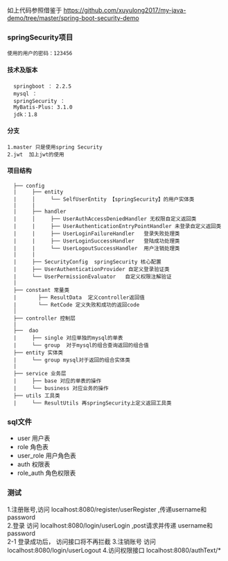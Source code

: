 如上代码参照借鉴于 https://github.com/xuyulong2017/my-java-demo/tree/master/spring-boot-security-demo

### springSecurity项目

    使用的用户的密码：123456

#### 技术及版本

      springboot ： 2.2.5   
      mysql ：    
      springSecurity ：   
      MyBatis-Plus: 3.1.0
      jdk：1.8  
      
#### 分支  

    1.master 只是使用spring Security
    2.jwt  加上jwt的使用
  
#### 项目结构
  
      ├── config   
      |     ├── entity
      |     │     └── SelfUserEntity 【springSecurity】的用户实体类
      |     |
      |     ├── handler
      |     │     ├── UserAuthAccessDeniedHandler 无权限自定义返回类
      |     |     ├── UserAuthenticationEntryPointHandler 未登录自定义返回类
      |     |     ├── UserLoginFailureHandler   登录失败处理类
      |     |     ├── UserLoginSuccessHandler   登陆成功处理类
      |     |     └── UserLogoutSuccessHandler  用户注销处理类
      |     |
      |     ├── SecurityConfig  springSecurity 核心配置
      |     ├── UserAuthenticationProvider 自定义登录验证类
      |     └── UserPermissionEvaluator   自定义权限注解验证
      |     
      ├── constant 常量类
      |       ├── ResultData  定义controller返回值
      |       └── RetCode 定义失败和成功的返回code
      │  
      ├── controller 控制层
      |
      ├──  dao 
      |     ├── single 对应单独的mysql的单表
      |     └── group  对于mysql的组合查询返回的组合值
      ├── entity 实体类
      |     └── group mysql对于返回的组合实体类
      |     
      ├── service 业务层 
      |     ├── base 对应的单表的操作
      |     └── business 对应业务的操作
      ├── utils 工具类
      |     └── ResultUtils 再springSecurity上定义返回工具类
      
  

### sql文件  

- user 用户表
- role 角色表
- user_role 用户角色表
- auth 权限表
- role_auth 角色权限表

### 测试  

1.注册账号,访问 localhost:8080/register/userRegister ,传递username和password    
2.登录 访问 localhost:8080/login/userLogin ,post请求并传递 username和password   
2-1 登录成功后， 访问接口将不再拦截
3.注销账号 访问 localhost:8080/login/userLogout
4.访问权限接口 localhost:8080/authText/* 
